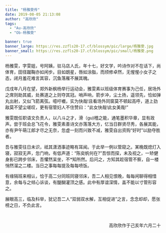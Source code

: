 ```yaml
---
title: "杨雅雯传"
date: 2019-08-05 21:13:08
author: "高欣欣"
tags: 
  - "Au-高欣欣"
  - "Ob-杨雅雯"

banner: true
banner_large: https://res.zzfls20-17.cf/blossym/pic/large/杨雅雯.jpg
banner_small: https://res.zzfls20-17.cf/blossym/pic/small/杨雅雯.png
---
```


<p>杨雅雯，字雯姐，号阿姨，驻马店人氏，年十七，好文学，吟诗作对不在话下，尚体育，田径蹴鞠亦如闲步。目如朗星，唇如涂脂，而颀修卓然，无惺惺小女子之态，闭月羞花难言其容，沉鱼落雁不展其魄。</p>
<p>戊戌年八月在望，郑外新枫杨举行运动会，雅雯素以班级体育赛事为己任，居场外之席则助其威，处赛道之上则夺其冠。哨声响，箭步冲，尘土扬，遥领先，恰如弹丸出射，又似飞箭离弦。噫吁嚱，实为快哉!且看场外同窗莫不顿起高呼，道上劲敌莫不望尘嗟叹，更有宿管妇人不住赞曰：&ldquo;此女快哉!此女美哉!&rdquo;</p>
<p>雅雯既任职语文负责人，以八斗之才，滑（gu)稽之能，通笔墨积华章，显有政声。尝于班会总飞花令，雅雯素善诗文亦落落大方，忆当日群贤尽秀，各展其能，亦有尹午萌江郎才尽之无奈，忽虚一刻而兴致不减，雅雯自出资购&ldquo;好时&rdquo;以励夺胜者。</p>
<p>吾与雅雯往日未识，祗其潇洒事迹略有耳闻。于此举一例以管窥之。某晚既熄灯入寝，寂寂无声，忽门响，有低声道：&ldquo;陈奕帆何在?&rdquo;吾惊而探，未及视之，一矫健身影已跨步邻床，吾懼然呆坐，不*知所然。后问之，方知其趁宿管不察，自一楼悄然溜之二楼。当日之事每每提及每每喷饭。</p>
<p>有缘隔班来相认，恰于高二分同班同寝邻床，吾二人相见恨晚，每每闲聊得相惜意，余每与之倾心诉谈，有醍醐灌顶之感。此中有厚谊深情，盖不能以寸管形容之。</p>
<p>展眼高三，临及科举，犹记吾二人&ldquo;双弱双水解，互相促进&rdquo;之言，念念却却，愿张榜之日，不负此言。</p>
<p>&nbsp;</p>
<p style="text-align: right;">高欣欣作于己亥年六月二十</p>